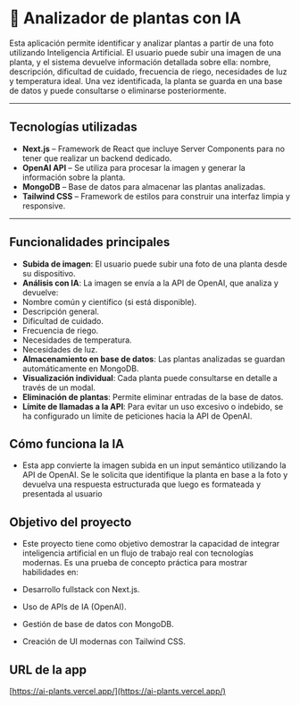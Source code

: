 # 🌿 Analizador de plantas con IA

Esta aplicación permite identificar y analizar plantas a partir de una foto utilizando Inteligencia Artificial. El usuario puede subir una imagen de una planta, y el sistema devuelve información detallada sobre ella: nombre, descripción, dificultad de cuidado, frecuencia de riego, necesidades de luz y temperatura ideal. Una vez identificada, la planta se guarda en una base de datos y puede consultarse o eliminarse posteriormente.

---

## Tecnologías utilizadas

- **Next.js** – Framework de React que incluye Server Components para no tener que realizar un backend dedicado.
- **OpenAI API** – Se utiliza para procesar la imagen y generar la información sobre la planta.
- **MongoDB** – Base de datos para almacenar las plantas analizadas.
- **Tailwind CSS** – Framework de estilos para construir una interfaz limpia y responsive.

---

## Funcionalidades principales

- **Subida de imagen**: El usuario puede subir una foto de una planta desde su dispositivo.
- **Análisis con IA**: La imagen se envía a la API de OpenAI, que analiza y devuelve:
- Nombre común y científico (si está disponible).
- Descripción general.
- Dificultad de cuidado.
- Frecuencia de riego.
- Necesidades de temperatura.
- Necesidades de luz.
- **Almacenamiento en base de datos**: Las plantas analizadas se guardan automáticamente en MongoDB.
- **Visualización individual**: Cada planta puede consultarse en detalle a través de un modal.
- **Eliminación de plantas**: Permite eliminar entradas de la base de datos.
- **Límite de llamadas a la API**: Para evitar un uso excesivo o indebido, se ha configurado un límite de peticiones hacia la API de OpenAI.

## Cómo funciona la IA

- Esta app convierte la imagen subida en un input semántico utilizando la API de OpenAI. Se le solicita que identifique la planta en base a la foto y devuelva una respuesta estructurada que luego es formateada y presentada al usuario

## Objetivo del proyecto

- Este proyecto tiene como objetivo demostrar la capacidad de integrar inteligencia artificial en un flujo de trabajo real con tecnologías modernas. Es una prueba de concepto práctica para mostrar habilidades en:

- Desarrollo fullstack con Next.js.
- Uso de APIs de IA (OpenAI).
- Gestión de base de datos con MongoDB.
- Creación de UI modernas con Tailwind CSS.

## URL de la app

[https://ai-plants.vercel.app/](https://ai-plants.vercel.app/)
